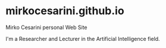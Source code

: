 # mirkocesarini.github.io
Mirko Cesarini personal Web Site

I'm a Researcher and Lecturer in the Artificial Intelligence field.
